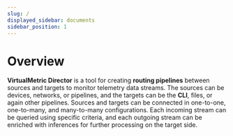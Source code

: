 ```yaml
---
slug: /
displayed_sidebar: documents
sidebar_position: 1
---
```


# Overview

**VirtualMetric Director** is a tool for creating **routing pipelines** between sources and targets to monitor telemetry data streams. The sources can be devices, networks, or pipelines, and the targets can be the **CLI**, files, or again other pipelines. Sources and targets can be connected in one-to-one, one-to-many, and many-to-many configurations. Each incoming stream can be queried using specific criteria, and each outgoing stream can be enriched with inferences for further processing on the target side.
